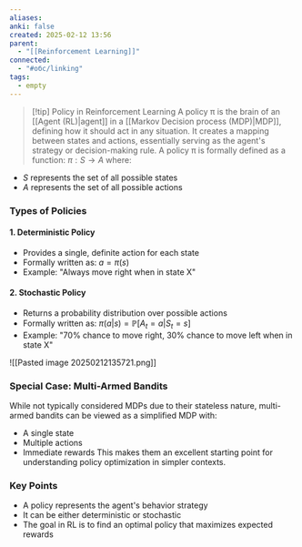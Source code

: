 ```yaml
---
aliases: 
anki: false
created: 2025-02-12 13:56
parent:
  - "[[Reinforcement Learning]]"
connected:
  - "#обс/linking"
tags:
  - empty
---
```

> [!tip] Policy in Reinforcement Learning
A policy π is the brain of an [[Agent (RL)|agent]] in a [[Markov Decision process (MDP)|MDP]], defining how it should act in any situation. It creates a mapping between states and actions, essentially serving as the agent's strategy or decision-making rule.
A policy π is formally defined as a function:
$\pi: S \rightarrow A$
where:
- $S$ represents the set of all possible states
- $A$ represents the set of all possible actions

### Types of Policies

#### 1. Deterministic Policy
- Provides a single, definite action for each state
- Formally written as: $a = \pi(s)$
- Example: "Always move right when in state X"

#### 2. Stochastic Policy
- Returns a probability distribution over possible actions
- Formally written as: $\pi(a|s) = \mathbb{P}[A_t = a | S_t = s]$
- Example: "70% chance to move right, 30% chance to move left when in state X"

![[Pasted image 20250212135721.png]]

### Special Case: Multi-Armed Bandits
While not typically considered MDPs due to their stateless nature, multi-armed bandits can be viewed as a simplified MDP with:
- A single state
- Multiple actions
- Immediate rewards
This makes them an excellent starting point for understanding policy optimization in simpler contexts.

### Key Points
- A policy represents the agent's behavior strategy
- It can be either deterministic or stochastic
- The goal in RL is to find an optimal policy that maximizes expected rewards
